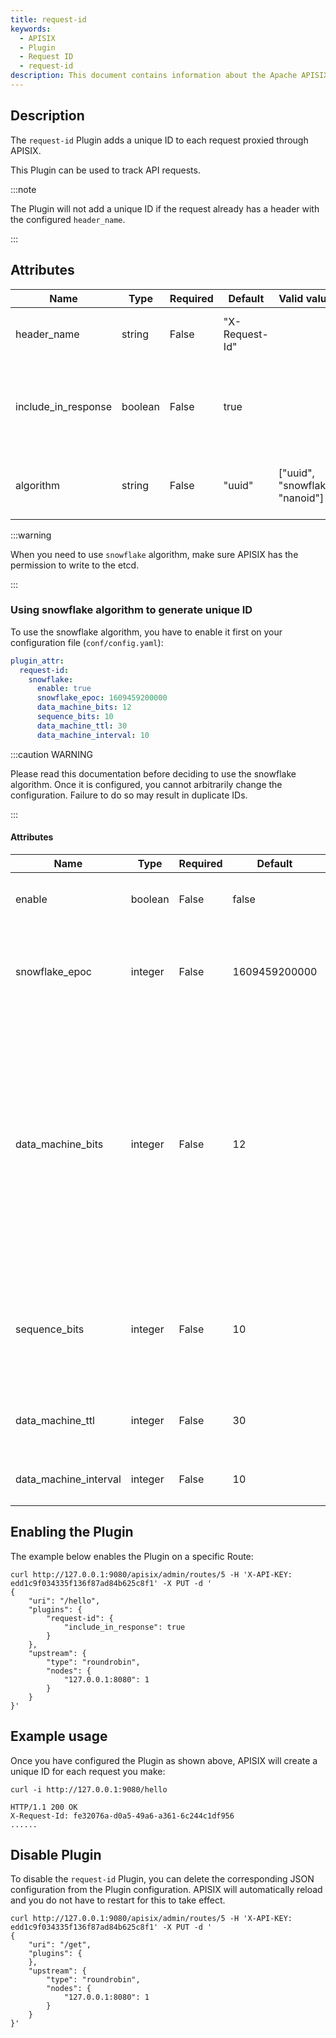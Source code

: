 ```yaml
---
title: request-id
keywords:
  - APISIX
  - Plugin
  - Request ID
  - request-id
description: This document contains information about the Apache APISIX request-id Plugin.
---
```


<!--
#
# Licensed to the Apache Software Foundation (ASF) under one or more
# contributor license agreements.  See the NOTICE file distributed with
# this work for additional information regarding copyright ownership.
# The ASF licenses this file to You under the Apache License, Version 2.0
# (the "License"); you may not use this file except in compliance with
# the License.  You may obtain a copy of the License at
#
#     http://www.apache.org/licenses/LICENSE-2.0
#
# Unless required by applicable law or agreed to in writing, software
# distributed under the License is distributed on an "AS IS" BASIS,
# WITHOUT WARRANTIES OR CONDITIONS OF ANY KIND, either express or implied.
# See the License for the specific language governing permissions and
# limitations under the License.
#
-->

## Description

The `request-id` Plugin adds a unique ID to each request proxied through APISIX.

This Plugin can be used to track API requests.

:::note

The Plugin will not add a unique ID if the request already has a header with the configured `header_name`.

:::

## Attributes

| Name                | Type    | Required | Default        | Valid values                    | Description                                                            |
| ------------------- | ------- | -------- | -------------- | ------------------------------- | ---------------------------------------------------------------------- |
| header_name         | string  | False    | "X-Request-Id" |                                 | Header name for the unique request ID.                                 |
| include_in_response | boolean | False    | true           |                                 | When set to `true`, adds the unique request ID in the response header. |
| algorithm           | string  | False    | "uuid"         | ["uuid", "snowflake", "nanoid"] | Algorithm to use for generating the unique request ID.                 |

:::warning

When you need to use `snowflake` algorithm, make sure APISIX has the permission to write to the etcd.

:::

### Using snowflake algorithm to generate unique ID

To use the snowflake algorithm, you have to enable it first on your configuration file (`conf/config.yaml`):

```yaml title="conf/config.yaml"
plugin_attr:
  request-id:
    snowflake:
      enable: true
      snowflake_epoc: 1609459200000
      data_machine_bits: 12
      sequence_bits: 10
      data_machine_ttl: 30
      data_machine_interval: 10
```

:::caution WARNING

Please read this documentation before deciding to use the snowflake algorithm. Once it is configured, you cannot arbitrarily change the configuration. Failure to do so may result in duplicate IDs.

:::

#### Attributes

| Name                  | Type    | Required | Default       | Description                                                                                                                                                                                                                                                                                                                         |
| --------------------- | ------- | -------- | ------------- | ----------------------------------------------------------------------------------------------------------------------------------------------------------------------------------------------------------------------------------------------------------------------------------------------------------------------------------- |
| enable                | boolean | False    | false         | When set to `true`, enables the snowflake algorithm.                                                                                                                                                                                                                                                                                |
| snowflake_epoc        | integer | False    | 1609459200000 | Starting timestamp in milliseconds. Default is `2021-01-01T00:00:00Z` and supports to a 69 year time until `2090-09-0715:47:35Z`.                                                                                                                                                                                                   |
| data_machine_bits     | integer | False    | 12            | Maximum number of supported machines (processes) `1 << data_machine_bits`. Corresponds the set of `workIDs` and `dataCenterIDs` in the snowflake definition. Each process is associated to a unique ID. The maximum number of supported processes is `pow(2, data_machine_bits)`. So, for the default value of 12 bits, it is 4096. |
| sequence_bits         | integer | False    | 10            | Maximum number of generated ID per millisecond per node `1 << sequence_bits`. Each process generates up to 1024 IDs per millisecond.                                                                                                                                                                                                |
| data_machine_ttl      | integer | False    | 30            | Valid time in seconds of registration of `data_machine` in etcd.                                                                                                                                                                                                                                                                    |
| data_machine_interval | integer | False    | 10            | Time in seconds between `data_machine` renewals in etcd.                                                                                                                                                                                                                                                                            |

## Enabling the Plugin

The example below enables the Plugin on a specific Route:

```shell
curl http://127.0.0.1:9080/apisix/admin/routes/5 -H 'X-API-KEY: edd1c9f034335f136f87ad84b625c8f1' -X PUT -d '
{
    "uri": "/hello",
    "plugins": {
        "request-id": {
            "include_in_response": true
        }
    },
    "upstream": {
        "type": "roundrobin",
        "nodes": {
            "127.0.0.1:8080": 1
        }
    }
}'
```

## Example usage

Once you have configured the Plugin as shown above, APISIX will create a unique ID for each request you make:

```shell
curl -i http://127.0.0.1:9080/hello
```

```shell
HTTP/1.1 200 OK
X-Request-Id: fe32076a-d0a5-49a6-a361-6c244c1df956
......
```

## Disable Plugin

To disable the `request-id` Plugin, you can delete the corresponding JSON configuration from the Plugin configuration. APISIX will automatically reload and you do not have to restart for this to take effect.

```shell
curl http://127.0.0.1:9080/apisix/admin/routes/5 -H 'X-API-KEY: edd1c9f034335f136f87ad84b625c8f1' -X PUT -d '
{
    "uri": "/get",
    "plugins": {
    },
    "upstream": {
        "type": "roundrobin",
        "nodes": {
            "127.0.0.1:8080": 1
        }
    }
}'
```
